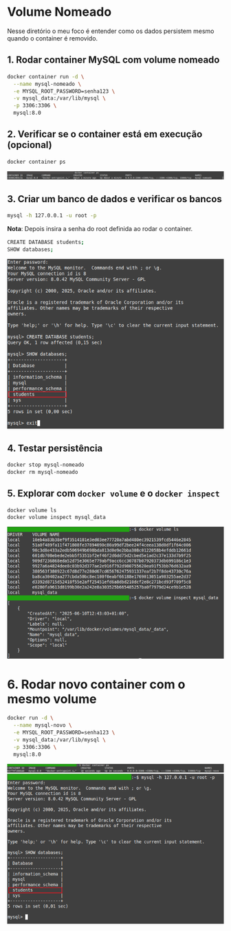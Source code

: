 # Volume Nomeado

Nesse diretório o meu foco é entender como os dados persistem mesmo quando o container é removido.

## 1. Rodar container MySQL com volume nomeado
```bash
docker container run -d \
  --name mysql-nomeado \
  -e MYSQL_ROOT_PASSWORD=senha123 \
  -v mysql_data:/var/lib/mysql \
  -p 3306:3306 \
  mysql:8.0
```

## 2. Verificar se o container está em execução (opcional)
```bash
docker container ps
```

<div align="center">
    <img src="./media/container-in-execution.png" alt="Verificação do container em execução">
</div>

## 3. Criar um banco de dados e verificar os bancos
```bash
mysql -h 127.0.0.1 -u root -p
```

**Nota**: Depois insira a senha do root definida ao rodar o container.

```bash
CREATE DATABASE students;
SHOW databases;
```

<div align="center">
    <img src="./media/databases.png" alt="Verificação do banco criado">
</div>

## 4. Testar persistência
```bash
docker stop mysql-nomeado
docker rm mysql-nomeado
```

## 5. Explorar com `docker volume` e o `docker inspect`
```bash
docker volume ls
docker volume inspect mysql_data
```

<div align="center">
    <img src="./media/explore-volume.png" alt="Explorando os volumes">
</div>

# 6. Rodar novo container com o mesmo volume
```bash
docker run -d \
  --name mysql-novo \
  -e MYSQL_ROOT_PASSWORD=senha123 \
  -v mysql_data:/var/lib/mysql \
  -p 3306:3306 \
  mysql:8.0
```

<div align="center">
    <img src="./media/container-2.png" alt="Container em execução, o segundo">
</div>

<div align="center">
    <img src="./media/database-2.png" alt="Persistência do banco">
</div>